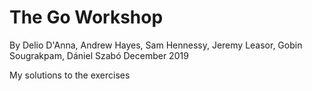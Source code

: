 # The Go Workshop
By Delio D'Anna, Andrew Hayes, Sam Hennessy, Jeremy Leasor, Gobin Sougrakpam, Dániel Szabó
December 2019

My solutions to the exercises
